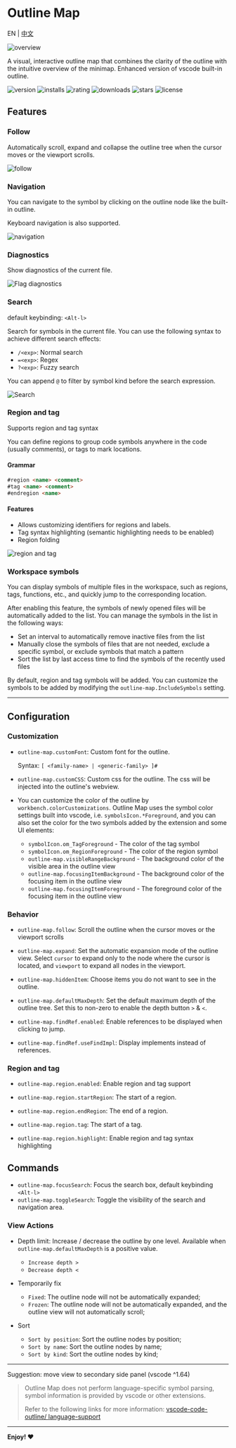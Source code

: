 # Outline Map

EN | [中文](README_ZH_CN.md)

![overview](screenshots/overview.png)

A visual, interactive outline map that combines the clarity of the outline with the intuitive overview of the minimap. Enhanced version of vscode built-in outline.

![version](https://img.shields.io/visual-studio-marketplace/v/gerrnperl.outline-map?color=8bf7c7&logo=visualstudio&style=flat-square)
![installs](https://img.shields.io/visual-studio-marketplace/i/gerrnperl.outline-map?color=56b6c2&logo=visualstudiocode&style=flat-square)
![rating](https://img.shields.io/visual-studio-marketplace/stars/gerrnperl.outline-map?color=97dbf3&style=flat-square)
![downloads](https://img.shields.io/visual-studio-marketplace/d/gerrnperl.outline-map?color=62abf5&logo=visualstudiocode&style=flat-square)
![stars](https://img.shields.io/github/stars/gerrnperl/outline-map?color=f2c661&logo=github&style=flat-square)
![license](https://img.shields.io/github/license/gerrnperl/outline-map?color=f9e2ae&logo=github&style=flat-square)


## Features

### Follow

Automatically scroll, expand and collapse the outline tree when the cursor moves or the viewport scrolls.

![follow](screenshots/follow.gif)

### Navigation

You can navigate to the symbol by clicking on the outline node like the built-in outline.

Keyboard navigation is also supported.

![navigation](screenshots/nav.gif)

### Diagnostics

Show diagnostics of the current file.

![Flag diagnostics](screenshots/diagnostics.gif)

### Search

default keybinding: `<Alt-l>`

Search for symbols in the current file. You can use the following syntax to achieve different search effects:

- `/<exp>`: Normal search
- `=<exp>`: Regex
- `?<exp>`: Fuzzy search

You can append `@` to filter by symbol kind before the search expression.

![Search](screenshots/search.gif)

### Region and tag

Supports region and tag syntax

You can define regions to group code symbols anywhere in the code (usually comments), or tags to mark locations.

#### Grammar 

```md
#region <name> <comment>
#tag <name> <comment>
#endregion <name>
```

#### Features
- Allows customizing identifiers for regions and labels.
- Tag syntax highlighting (semantic highlighting needs to be enabled)
- Region folding

![region and tag](screenshots/region.png)

### Workspace symbols

You can display symbols of multiple files in the workspace, such as regions, tags, functions, etc., and quickly jump to the corresponding location.

After enabling this feature, the symbols of newly opened files will be automatically added to the list. You can manage the symbols in the list in the following ways:

- Set an interval to automatically remove inactive files from the list
- Manually close the symbols of files that are not needed, exclude a specific symbol, or exclude symbols that match a pattern
- Sort the list by last access time to find the symbols of the recently used files

By default, region and tag symbols will be added. You can customize the symbols to be added by modifying the `outline-map.IncludeSymbols` setting.

---

## Configuration

### Customization

- `outline-map.customFont`: Custom font for the outline. 
    
    Syntax: `[ <family-name> | <generic-family> ]#`
  
- `outline-map.customCSS`: Custom css for the outline. The css will be injected into the outline's webview.

- You can customize the color of the outline by `workbench.colorCustomizations`. Outline Map uses the symbol color settings built into vscode, i.e. `symbolsIcon.*Foreground`, and you can also set the color for the two symbols added by the extension and some UI elements:
  - `symbolIcon.om_TagForeground` - The color of the tag symbol
  - `symbolIcon.om_RegionForeground` - The color of the region symbol
  - `outline-map.visibleRangeBackground` - The background color of the visible area in the outline view
  - `outline-map.focusingItemBackground` - The  background color of the focusing item in the outline view
  - `outline-map.focusingItemForeground` - The foreground color of the focusing item in the outline view

### Behavior

- `outline-map.follow`: Scroll the outline when the cursor moves or the viewport scrolls

- `outline-map.expand`: Set the automatic expansion mode of the outline view. Select `cursor` to expand only to the node where the cursor is located, and `viewport` to expand all nodes in the viewport.

- `outline-map.hiddenItem`: Choose items you do not want to see in the outline.

- `outline-map.defaultMaxDepth`: Set the default maximum depth of the outline tree. Set this to non-zero to enable the depth button `>` & `<`.

- `outline-map.findRef.enabled`: Enable references to be displayed when clicking to jump.

- `outline-map.findRef.useFindImpl`: Display implements instead of references.

### Region and tag

- `outline-map.region.enabled`: Enable region and tag support
  
- `outline-map.region.startRegion`: The start of a region.

- `outline-map.region.endRegion`: The end of a region.

- `outline-map.region.tag`: The start of a tag.

- `outline-map.region.highlight`: Enable region and tag syntax highlighting

## Commands


<!-- - `outline-map.focusSearch`: 聚焦搜索框, 默认键位 `<Alt-l>`
- `outline-map.toggleSearch`: 切换搜索及导航区域可见性.

### 视图操作

- 深度限制: 增加 / 减少大纲的一级. `outline-map.defaultMaxDepth` 为正值时可用.
  - `增加深度 >`
  - `减少深度 <`

- 临时固定
  -	`固定`: 大纲节点将不会自动展开;
  - `冻结`: 大纲节点将不会自动展开, 同时大纲视图不会自动滚动;

- 排序
  - `按位置排序`: 按位置排序大纲节点;
  - `按名称排序`: 按名称排序大纲节点;
  - `按类型排序`: 按类型排序大纲节点; -->
  
- `outline-map.focusSearch`: Focus the search box, default keybinding `<Alt-l>`
- `outline-map.toggleSearch`: Toggle the visibility of the search and navigation area.

### View Actions

- Depth limit: Increase / decrease the outline by one level. Available when `outline-map.defaultMaxDepth` is a positive value.
  - `Increase depth >`
  - `Decrease depth <`

- Temporarily fix
  - `Fixed`: The outline node will not be automatically expanded;
  - `Frozen`: The outline node will not be automatically expanded, and the outline view will not automatically scroll;

- Sort
  - `Sort by position`: Sort the outline nodes by position;
  - `Sort by name`: Sort the outline nodes by name;
  - `Sort by kind`: Sort the outline nodes by kind;

---

Suggestion: move view to secondary side panel (vscode ^1.64)

> Outline Map does not perform language-specific symbol parsing, symbol information is provided by vscode or other extensions.
> 
>  Refer to the following links for more information: [vscode-code-outline/  language-support](https://github.com/patrys/vscode-code-outline#language-support)

---

**Enjoy! ❤️**
